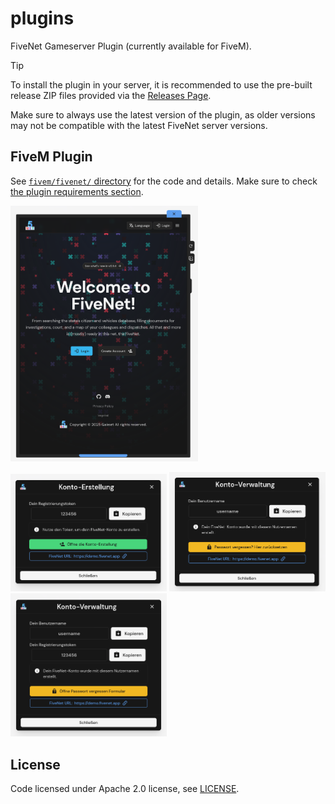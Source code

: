 # plugins

FiveNet Gameserver Plugin (currently available for FiveM).

> [!TIP]
> To install the plugin in your server, it is recommended to use the pre-built release ZIP files provided via the [Releases Page](https://github.com/fivenet-app/plugins/releases).
>
> Make sure to always use the latest version of the plugin, as older versions may not be compatible with the latest FiveNet server versions.

## FiveM Plugin

See [`fivem/fivenet/` directory](fivem/fivenet/) for the code and details. Make sure to check [the plugin requirements section](fivem/fivenet/README.md#requirements).

<a href=".images/fivem/tablet-ui.png"><img alt="FiveNet FiveM Tablet UI" src=".images/fivem/tablet-ui.png" width="300" /></a>

<a href=".images/fivem/account-creation.png"><img alt="FiveNet FiveM Account Creation UI" src=".images/fivem/account-creation.png" width="250" /></a>
<a href=".images/fivem/account-management.png"><img alt="FiveNet FiveM Account Management UI" src=".images/fivem/account-management.png" width="250" /></a>
<a href=".images/fivem/account-management-password-reset.png"><img alt="FiveNet FiveM Account Password Reset UI" src=".images/fivem/account-management-password-reset.png" width="250" /></a>

## License

Code licensed under Apache 2.0 license, see [LICENSE](LICENSE).
